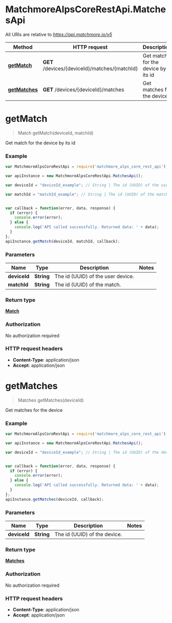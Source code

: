 # MatchmoreAlpsCoreRestApi.MatchesApi

All URIs are relative to *https://api.matchmore.io/v5*

Method | HTTP request | Description
------------- | ------------- | -------------
[**getMatch**](MatchesApi.md#getMatch) | **GET** /devices/{deviceId}/matches/{matchId} | Get match for the device by its id
[**getMatches**](MatchesApi.md#getMatches) | **GET** /devices/{deviceId}/matches | Get matches for the device


<a name="getMatch"></a>
# **getMatch**
> Match getMatch(deviceId, matchId)

Get match for the device by its id

### Example
```javascript
var MatchmoreAlpsCoreRestApi = require('matchmore_alps_core_rest_api');

var apiInstance = new MatchmoreAlpsCoreRestApi.MatchesApi();

var deviceId = "deviceId_example"; // String | The id (UUID) of the user device.

var matchId = "matchId_example"; // String | The id (UUID) of the match.


var callback = function(error, data, response) {
  if (error) {
    console.error(error);
  } else {
    console.log('API called successfully. Returned data: ' + data);
  }
};
apiInstance.getMatch(deviceId, matchId, callback);
```

### Parameters

Name | Type | Description  | Notes
------------- | ------------- | ------------- | -------------
 **deviceId** | **String**| The id (UUID) of the user device. | 
 **matchId** | **String**| The id (UUID) of the match. | 

### Return type

[**Match**](Match.md)

### Authorization

No authorization required

### HTTP request headers

 - **Content-Type**: application/json
 - **Accept**: application/json

<a name="getMatches"></a>
# **getMatches**
> Matches getMatches(deviceId)

Get matches for the device

### Example
```javascript
var MatchmoreAlpsCoreRestApi = require('matchmore_alps_core_rest_api');

var apiInstance = new MatchmoreAlpsCoreRestApi.MatchesApi();

var deviceId = "deviceId_example"; // String | The id (UUID) of the device.


var callback = function(error, data, response) {
  if (error) {
    console.error(error);
  } else {
    console.log('API called successfully. Returned data: ' + data);
  }
};
apiInstance.getMatches(deviceId, callback);
```

### Parameters

Name | Type | Description  | Notes
------------- | ------------- | ------------- | -------------
 **deviceId** | **String**| The id (UUID) of the device. | 

### Return type

[**Matches**](Matches.md)

### Authorization

No authorization required

### HTTP request headers

 - **Content-Type**: application/json
 - **Accept**: application/json

